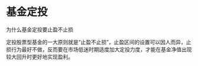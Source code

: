 # 基金定投

为什么基金定投要止盈不止损

定投股票型基金的一大原则就是“止盈不止损”，止盈区间的设置可以因人而异，止损行为最好不做，反而要在市场低迷时期适度加大定投力度，才能在基金净值出现较大回升时更好地实现盈利。